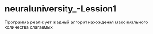 # neuraluniversity_-Lession1
Программа реализует жадный алгорит нахождения максимального количества  слагаемых
